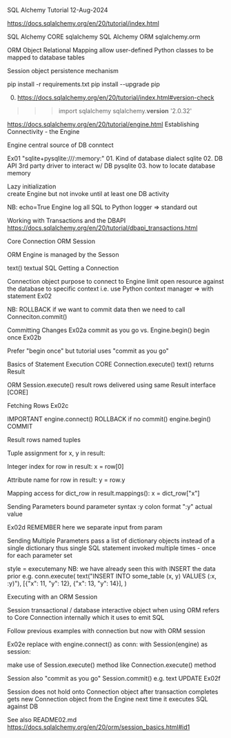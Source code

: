 SQL Alchemy Tutorial
12-Aug-2024


https://docs.sqlalchemy.org/en/20/tutorial/index.html

SQL Alchemy CORE    sqlalchemy
SQL Alchemy ORM     sqlalchemy.orm

ORM                 Object Relational Mapping
allow user-defined Python classes to be mapped to database tables

Session
object persistence mechanism

pip install -r requirements.txt
pip install --upgrade pip


00. https://docs.sqlalchemy.org/en/20/tutorial/index.html#version-check
>>> import sqlalchemy
>>> sqlalchemy.__version__
'2.0.32'


https://docs.sqlalchemy.org/en/20/tutorial/engine.html
Establishing Connectivity - the Engine

Engine
central source of DB conntect

Ex01
"sqlite+pysqlite:///:memory:"
    01. Kind of database    dialect                     sqlite
    02. DB API 3rd party driver to interact w/ DB       pysqlite
    03. how to locate database                          memory

Lazy initialization     
create Engine but not invoke until at least one DB activity

NB: echo=True
Engine log all SQL to Python logger => standard out


Working with Transactions and the DBAPI
https://docs.sqlalchemy.org/en/20/tutorial/dbapi_transactions.html

Core        Connection
ORM         Session

ORM
Engine is managed by the Sesson


text()      textual SQL
Getting a Connection

Connection
object purpose to connect to Engine
limit open resource against the database to specific context
i.e.
use Python context manager => with statement
Ex02

NB: ROLLBACK
if we want to commit data then we need to call Conneciton.commit()


Committing Changes
Ex02a
commit as you go
vs.
Engine.begin()
begin once
Ex02b

Prefer "begin once" but tutorial uses "commit as you go"


Basics of Statement Execution
CORE
Connection.execute()
text()              returns Result      

ORM
Session.execute()
result rows delivered using same Result interface [CORE]


Fetching Rows
Ex02c

IMPORTANT
engine.connect()        ROLLBACK     if no commit()
engine.begin()          COMMIT

Result
rows                    named tuples

Tuple assignment
for x, y in result:

Integer index
for row in result:
    x = row[0]

Attribute name
for row in result:
    y = row.y

Mapping access
for dict_row in result.mappings():
    x = dict_row["x"]


Sending Parameters
bound parameter syntax
:y      colon format
":y"    actual value

Ex02d
REMEMBER
here we separate input from param


Sending Multiple Parameters
pass a list of dictionary objects instead of a single dictionary
thus single SQL statement invoked multiple times - once for each parameter set

style = executemany
NB: we have already seen this with INSERT the data prior
e.g.
conn.execute(
    text("INSERT INTO some_table (x, y) VALUES (:x, :y)"),
    [{"x": 11, "y": 12}, {"x": 13, "y": 14}],
)


Executing with an ORM Session

Session
transactional / database interactive object when using ORM
refers to Core Connection internally which it uses to emit SQL

Follow previous examples with connection but now with ORM session

Ex02e
replace
with engine.connect() as conn:
with Session(engine) as session:

make use of Session.execute() method like Connection.execute() method

Session also "commit as you go" Session.commit()
e.g.
text UPDATE
Ex02f

Session
does not hold onto Connection object after transaction completes
gets new Connection object from the Engine next time it executes SQL against DB

See also    README02.md
https://docs.sqlalchemy.org/en/20/orm/session_basics.html#id1